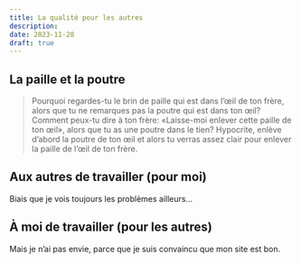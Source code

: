 ```yaml
---
title: La qualité pour les autres
description:
date: 2023-11-28
draft: true
---
```


## La paille et la poutre

> Pourquoi regardes-tu le brin de paille qui est dans l’œil de ton frère, alors que tu ne remarques pas la poutre qui est dans ton œil?
> Comment peux-tu dire à ton frère: «Laisse-moi enlever cette paille de ton œil», alors que tu as une poutre dans le tien?
> Hypocrite, enlève d’abord la poutre de ton œil et alors tu verras assez clair pour enlever la paille de l’œil de ton frère.

## Aux autres de travailler (pour moi)

Biais que je vois toujours les problèmes ailleurs...

## À moi de travailler (pour les autres)

Mais je n’ai pas envie, parce que je suis convaincu que mon site est bon.
